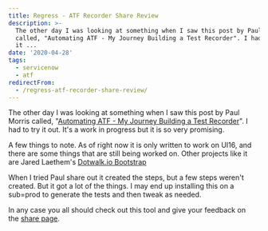 ```yaml
---
title: Regress - ATF Recorder Share Review
description: >-
  The other day I was looking at something when I saw this post by Paul Morris
  called, "Automating ATF - My Journey Building a Test Recorder". I had to try
  it ...
date: '2020-04-28'
tags:
  - servicenow
  - atf
redirectFrom:
  - /regress-atf-recorder-share-review/
---
```


<!--StartFragment-->

The other day I was looking at something when I saw this post by Paul Morris called, "[Automating ATF - My Journey Building a Test Recorder](https://community.servicenow.com/community?id=community_blog&sys_id=a4398aea1bb20c18fff162c4bd4bcbc8)". I had to try it out. It's a work in progress but it is so very promising.

A few things to note. As of right now it is only written to work on UI16, and there are some things that are still being worked on. Other projects like it are Jared Laethem's [Dotwalk.io Bootstrap](https://dotwalk.io/bootstrap)

When I tried Paul share out it created the steps, but a few steps weren't created. But it got a lot of the things. I may end up installing this on a sub=prod to generate the tests and then tweak as needed.

In any case you all should check out this tool and give your feedback on the [share page](https://developer.servicenow.com/connect.do#!/share/contents/5672333_regress_atf_service_catalog_test_generator).

<!--EndFragment-->